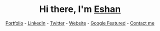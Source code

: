 
<!---
Eshan-alt/Eshan-alt is a ✨ special ✨ repository because its `README.md` (this file) appears on your GitHub profile.
You can click the Preview link to take a look at your changes.
--->
<h1 align="center"> Hi there, I'm <a href="https://www.linkedin.com/in/eshangarg/">Eshan</a> </h1>

<!--- Adding Header Elements -->
<p align="center">
  <a href=>Portfolio</a> -
  <a href=>LinkedIn</a> - 
  <a href=>Twitter</a> -
  <a href=>Website</a> -
  <a href>Google Featured</a> -
  <a href="">Contact me</a>
</p>
